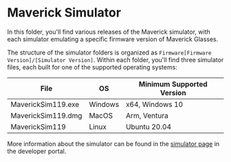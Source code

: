 # Maverick Simulator

In this folder, you'll find various releases of the Maverick simulator, with each simulator emulating a specific firmware version of Maverick Glasses.

The structure of the simulator folders is organized as `Firmware[Firmware Version]/[Simulator Version]`. Within each folder, you'll find three simulator files, each built for one of the supported operating systems:

| File | OS| Minimum Supported Version
|--|--|--|
|MaverickSim119.exe|Windows|x64, Windows 10
|MaverickSim119.dmg|MacOS|Arm, Ventura
|MaverickSim119|Linux|Ubuntu 20.04



More information about the simulator can be found in the [simulator page](https://everysight.github.io/maverick_docs/sdk-engine/simulator/) in the developer portal.